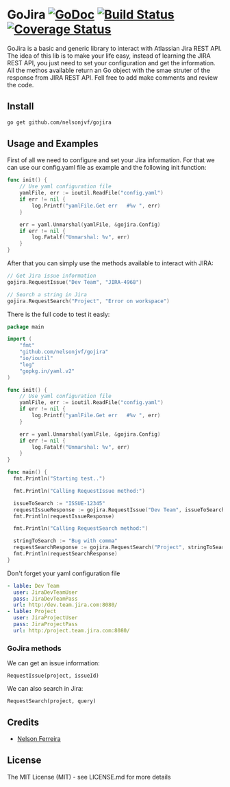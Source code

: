 # GoJira [![GoDoc](http://img.shields.io/badge/go-documentation-blue.svg?style=flat-square)](http://godoc.org/github.com/nelsonjvf/gojira) [![Build Status](http://img.shields.io/travis/fatih/structs.svg?style=flat-square)]() [![Coverage Status](http://img.shields.io/coveralls/fatih/structs.svg?style=flat-square)]()

GoJira is a basic and generic library to interact with Atlassian Jira REST API.
The idea of this lib is to make your life easy, instead of learning the JIRA REST API, you just need to set your configuration and get the information.
All the methos available return an Go object with the smae struter of the response from JIRA REST API.
Fell free to add make comments and review the code.

## Install

```bash
go get github.com/nelsonjvf/gojira
```

## Usage and Examples

First of all we need to configure and set your Jira information. For that we can use our config.yaml file as example and the following init function:

```go
func init() {
	// Use yaml configuration file
	yamlFile, err := ioutil.ReadFile("config.yaml")
	if err != nil {
		log.Printf("yamlFile.Get err   #%v ", err)
	}

	err = yaml.Unmarshal(yamlFile, &gojira.Config)
	if err != nil {
		log.Fatalf("Unmarshal: %v", err)
	}
}
```

After that you can simply use the methods available to interact with JIRA:

```go
// Get Jira issue information
gojira.RequestIssue("Dev Team", "JIRA-4968")

// Search a string in Jira
gojira.RequestSearch("Project", "Error on workspace")
```

There is the full code to test it easly:

```go
package main

import (
	"fmt"
	"github.com/nelsonjvf/gojira"
	"io/ioutil"
	"log"
	"gopkg.in/yaml.v2"
)

func init() {
	// Use yaml configuration file
	yamlFile, err := ioutil.ReadFile("config.yaml")
	if err != nil {
		log.Printf("yamlFile.Get err   #%v ", err)
	}

	err = yaml.Unmarshal(yamlFile, &gojira.Config)
	if err != nil {
		log.Fatalf("Unmarshal: %v", err)
	}
}

func main() {
  fmt.Println("Starting test..")

  fmt.Println("Calling RequestIssue method:")

  issueToSearch := "ISSUE-12345"
  requestIssueResponse := gojira.RequestIssue("Dev Team", issueToSearch)
  fmt.Println(requestIssueResponse)

  fmt.Println("Calling RequestSearch method:")

  stringToSearch := "Bug with comma"
  requestSearchResponse := gojira.RequestSearch("Project", stringToSearch)
  fmt.Println(requestSearchResponse)
}
```

Don't forget your yaml configuration file

```yaml
- lable: Dev Team
  user: JiraDevTeamUser
  pass: JiraDevTeamPass
  url: http:/dev.team.jira.com:8080/
- lable: Project
  user: JiraProjectUser
  pass: JiraProjectPass
  url: http:/project.team.jira.com:8080/
```

### GoJira methods

We can get an issue information:

```RequestIssue(project, issueId)```

We can also search in Jira:

```RequestSearch(project, query)```

## Credits

 * [Nelson Ferreira](https://github.com/nelsonjvf)

## License

The MIT License (MIT) - see LICENSE.md for more details

